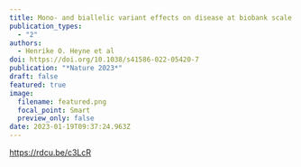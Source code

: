 ```yaml
---
title: Mono- and biallelic variant effects on disease at biobank scale
publication_types:
  - "2"
authors:
  - Henrike O. Heyne et al
doi: https://doi.org/10.1038/s41586-022-05420-7
publication: "*Nature 2023*"
draft: false
featured: true
image:
  filename: featured.png
  focal_point: Smart
  preview_only: false
date: 2023-01-19T09:37:24.963Z
---
```

https://rdcu.be/c3LcR